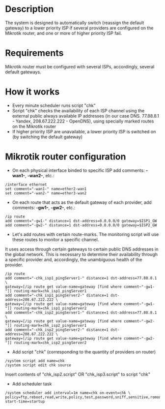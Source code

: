 # Description

The system is designed to automatically switch (reassign the default gateway) to a lower priority ISP if several providers are configured on the Mikrotik router, and one or more of higher priority ISP fail.

# Requirements

Mikrotik router must be configured with several ISPs, accordingly, several default gateways.

# How it works

- Every minute scheduler runs script "chk"
- Script "chk" checks the availability of each ISP channel using the external public always available IP addresses (in our case DNS. 77.88.8.1 - Yandex, 208.67.222.222 - OpenDNS), using specially marked routes on the Mikrotik router
- If higher priority ISP are unavailable, a lower priority ISP is switched on (by switching the default gateway)

# Mikrotik router configuration

- On each physical interface binded to specific ISP add comments: **-wan1-**, **-wan2-**, etc.:

```
/interface ethernet
set comment="-wan1-" name=ether2-wan1
set comment="-wan2-" name=ether3-wan2
```

- On each route that acts as the default gateway of each provider, add comments: **-gw1-**, **-gw2-**, etc.:

```
/ip route
add comment="-gw1-" distance=1 dst-address=0.0.0.0/0 gateway=$ISP1_GW
add comment="-gw2-" distance=1 dst-address=0.0.0.0/0 gateway=$ISP2_GW
```

- Let's add routes with certain route-marks. The monitoring script will use these routes to monitor a specific channel.

It uses access through certain gateways to certain public DNS addresses in the global network. This is necessary to determine their availability through a specific provider and, accordingly, the unambiguous health of the provider.

```
/ip route
add comment="-chk_isp1_pingServer1-" distance=1 dst-address=77.88.8.1 \
gateway=[/ip route get value-name=gateway [find where comment~"-gw1-"]] routing-mark=chk_isp1_pingServer1
add comment="-chk_isp1_pingServer2-" distance=1 dst-address=208.67.222.222 \
gateway=[/ip route get value-name=gateway [find where comment~"-gw1-"]] routing-mark=chk_isp1_pingServer2
add comment="-chk_isp2_pingServer1-" distance=1 dst-address=77.88.8.1 \
gateway=[/ip route get value-name=gateway [find where comment~"-gw2-"]] routing-mark=chk_isp2_pingServer1
add comment="-chk_isp2_pingServer2-" distance=1 dst-address=208.67.222.222 \
gateway=[/ip route get value-name=gateway [find where comment~"-gw2-"]] routing-mark=chk_isp2_pingServer2
```

- Add script "chk" (corresponding to the quantity of providers on router)

```
/system script add name=chk
/system script edit chk source
```

Insert contents of "chk_isp2.script" OR "chk_isp3.script" to script "chk"

- Add scheduler task

```
/system scheduler add interval=1m name=chk on-event=chk \
policy=ftp,reboot,read,write,policy,test,password,sniff,sensitive,romon start-time=startup
```
